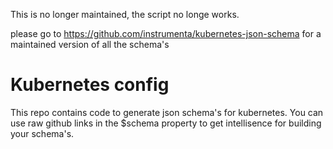 This is no longer maintained, the script no longe works.

please go to https://github.com/instrumenta/kubernetes-json-schema for a maintained version of all the schema's

# Kubernetes config

This repo contains code to generate json schema's for kubernetes.
You can use raw github links in the $schema property to get intellisence for building your schema's.
